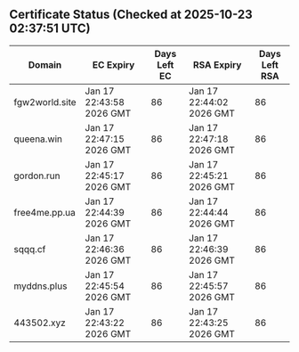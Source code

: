 ## Certificate Status (Checked at 2025-10-23 02:37:51 UTC)
| Domain | EC Expiry | Days Left EC | RSA Expiry | Days Left RSA |
|--------|-----------|-------------|------------|--------------|
| fgw2world.site | Jan 17 22:43:58 2026 GMT | 86 | Jan 17 22:44:02 2026 GMT | 86 |
| queena.win | Jan 17 22:47:15 2026 GMT | 86 | Jan 17 22:47:18 2026 GMT | 86 |
| gordon.run | Jan 17 22:45:17 2026 GMT | 86 | Jan 17 22:45:21 2026 GMT | 86 |
| free4me.pp.ua | Jan 17 22:44:39 2026 GMT | 86 | Jan 17 22:44:44 2026 GMT | 86 |
| sqqq.cf | Jan 17 22:46:36 2026 GMT | 86 | Jan 17 22:46:39 2026 GMT | 86 |
| myddns.plus | Jan 17 22:45:54 2026 GMT | 86 | Jan 17 22:45:57 2026 GMT | 86 |
| 443502.xyz | Jan 17 22:43:22 2026 GMT | 86 | Jan 17 22:43:25 2026 GMT | 86 |
